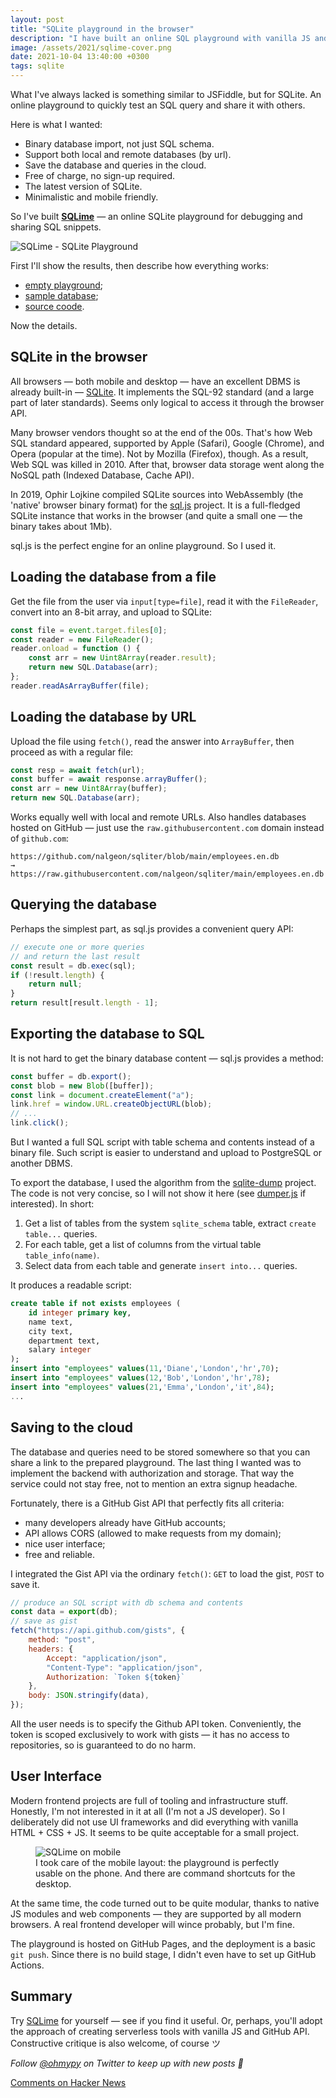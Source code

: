 ```yaml
---
layout: post
title: "SQLite playground in the browser"
description: "I have built an online SQL playground with vanilla JS and a bit of GitHub API. Here's how."
image: /assets/2021/sqlime-cover.png
date: 2021-10-04 13:40:00 +0300
tags: sqlite
---
```


What I've always lacked is something similar to JSFiddle, but for SQLite. An online playground to quickly test an SQL query and share it with others.

Here is what I wanted:

-   Binary database import, not just SQL schema.
-   Support both local and remote databases (by url).
-   Save the database and queries in the cloud.
-   Free of charge, no sign-up required.
-   The latest version of SQLite.
-   Minimalistic and mobile friendly.

So I've built **[SQLime](https://sqlime.org/)** — an online SQLite playground for debugging and sharing SQL snippets.

![SQLime - SQLite Playground](/assets/2021/sqlime.png)

First I'll show the results, then describe how everything works:

-   [empty playground](https://sqlime.org/);
-   [sample database](https://sqlime.org/#gist:e012594111ce51f91590c4737e41a046);
-   [source coode](https://github.com/nalgeon/sqlime).

Now the details.

## SQLite in the browser

All browsers — both mobile and desktop — have an excellent DBMS is already built-in — [SQLite](https://sqlite.org/). It implements the SQL-92 standard (and a large part of later standards). Seems only logical to access it through the browser API.

Many browser vendors thought so at the end of the 00s. That's how Web SQL standard appeared, supported by Apple (Safari), Google (Chrome), and Opera (popular at the time). Not by Mozilla (Firefox), though. As a result, Web SQL was killed in 2010. After that, browser data storage went along the NoSQL path (Indexed Database, Cache API).

In 2019, Ophir Lojkine compiled SQLite sources into WebAssembly (the 'native' browser binary format) for the [sql.js](https://github.com/sql-js/sql.js) project. It is a full-fledged SQLite instance that works in the browser (and quite a small one — the binary takes about 1Mb).

sql.js is the perfect engine for an online playground. So I used it.

## Loading the database from a file

Get the file from the user via `input[type=file]`, read it with the `FileReader`, convert into an 8-bit array, and upload to SQLite:

```javascript
const file = event.target.files[0];
const reader = new FileReader();
reader.onload = function () {
    const arr = new Uint8Array(reader.result);
    return new SQL.Database(arr);
};
reader.readAsArrayBuffer(file);
```

## Loading the database by URL

Upload the file using `fetch()`, read the answer into `ArrayBuffer`, then proceed as with a regular file:

```javascript
const resp = await fetch(url);
const buffer = await response.arrayBuffer();
const arr = new Uint8Array(buffer);
return new SQL.Database(arr);
```

Works equally well with local and remote URLs. Also handles databases hosted on GitHub — just use the `raw.githubusercontent.com` domain instead of `github.com`:

```
https://github.com/nalgeon/sqliter/blob/main/employees.en.db
→ https://raw.githubusercontent.com/nalgeon/sqliter/main/employees.en.db
```

## Querying the database

Perhaps the simplest part, as sql.js provides a convenient query API:

```javascript
// execute one or more queries
// and return the last result
const result = db.exec(sql);
if (!result.length) {
    return null;
}
return result[result.length - 1];
```

## Exporting the database to SQL

It is not hard to get the binary database content — sql.js provides a method:

```javascript
const buffer = db.export();
const blob = new Blob([buffer]);
const link = document.createElement("a");
link.href = window.URL.createObjectURL(blob);
// ...
link.click();
```

But I wanted a full SQL script with table schema and contents instead of a binary file. Such script is easier to understand and upload to PostgreSQL or another DBMS.

To export the database, I used the algorithm from the [sqlite-dump](https://github.com/simonw/sqlite-dump) project. The code is not very concise, so I will not show it here (see [dumper.js](https://github.com/nalgeon/sqlime/blob/main/js/dumper.js) if interested). In short:

1. Get a list of tables from the system `sqlite_schema` table, extract `create table...` queries.
2. For each table, get a list of columns from the virtual table `table_info(name)`.
3. Select data from each table and generate `insert into...` queries.

It produces a readable script:

```sql
create table if not exists employees (
    id integer primary key,
    name text,
    city text,
    department text,
    salary integer
);
insert into "employees" values(11,'Diane','London','hr',70);
insert into "employees" values(12,'Bob','London','hr',78);
insert into "employees" values(21,'Emma','London','it',84);
...
```

## Saving to the cloud

The database and queries need to be stored somewhere so that you can share a link to the prepared playground. The last thing I wanted was to implement the backend with authorization and storage. That way the service could not stay free, not to mention an extra signup headache.

Fortunately, there is a GitHub Gist API that perfectly fits all criteria:

-   many developers already have GitHub accounts;
-   API allows CORS (allowed to make requests from my domain);
-   nice user interface;
-   free and reliable.

I integrated the Gist API via the ordinary `fetch()`: `GET` to load the gist, `POST` to save it.

```javascript
// produce an SQL script with db schema and contents
const data = export(db);
// save as gist
fetch("https://api.github.com/gists", {
    method: "post",
    headers: {
        Accept: "application/json",
        "Content-Type": "application/json",
        Authorization: `Token ${token}`
    },
    body: JSON.stringify(data),
});
```

All the user needs is to specify the Github API token. Conveniently, the token is scoped exclusively to work with gists — it has no access to repositories, so is guaranteed to do no harm.

## User Interface

Modern frontend projects are full of tooling and infrastructure stuff. Honestly, I'm not interested in it at all (I'm not a JS developer). So I deliberately did not use UI frameworks and did everything with vanilla HTML + CSS + JS. It seems to be quite acceptable for a small project.

<figure>
    <img alt="SQLime on mobile" src="/assets/2021/sqlime-mobile.png">
    <figcaption class="centered">I took care of the mobile layout: the playground is perfectly usable on the phone. And there are command shortcuts for the desktop.</figcaption>
</figure>

At the same time, the code turned out to be quite modular, thanks to native JS modules and web components — they are supported by all modern browsers. A real frontend developer will wince probably, but I'm fine.

The playground is hosted on GitHub Pages, and the deployment is a basic `git push`. Since there is no build stage, I didn't even have to set up GitHub Actions.

## Summary

Try [SQLime](https://sqlime.org/) for yourself — see if you find it useful. Or, perhaps, you'll adopt the approach of creating serverless tools with vanilla JS and GitHub API. Constructive critique is also welcome, of course ツ

_Follow [@ohmypy](https://twitter.com/ohmypy) on Twitter to keep up with new posts 🚀_

[Comments on Hacker News](https://news.ycombinator.com/item?id=28669703)
